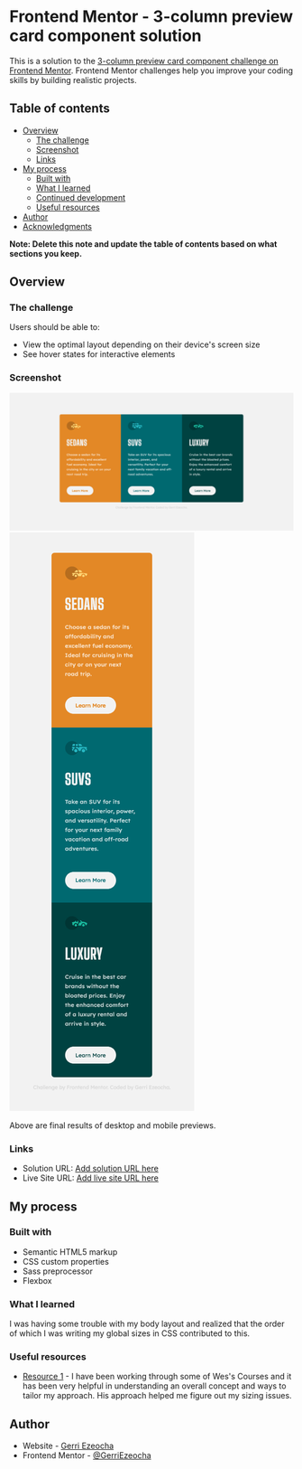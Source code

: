 # Frontend Mentor - 3-column preview card component solution

This is a solution to the [3-column preview card component challenge on Frontend Mentor](https://www.frontendmentor.io/challenges/3column-preview-card-component-pH92eAR2-). Frontend Mentor challenges help you improve your coding skills by building realistic projects. 

## Table of contents

- [Overview](#overview)
  - [The challenge](#the-challenge)
  - [Screenshot](#screenshot)
  - [Links](#links)
- [My process](#my-process)
  - [Built with](#built-with)
  - [What I learned](#what-i-learned)
  - [Continued development](#continued-development)
  - [Useful resources](#useful-resources)
- [Author](#author)
- [Acknowledgments](#acknowledgments)

**Note: Delete this note and update the table of contents based on what sections you keep.**

## Overview

### The challenge

Users should be able to:

- View the optimal layout depending on their device's screen size
- See hover states for interactive elements

### Screenshot

![](./images/desktop3Column.png)
![](./images/mobile3Column.png)

Above are final results of desktop and mobile previews.


### Links

- Solution URL: [Add solution URL here](https://your-solution-url.com)
- Live Site URL: [Add live site URL here](https://your-live-site-url.com)

## My process

### Built with

- Semantic HTML5 markup
- CSS custom properties
- Sass preprocessor
- Flexbox


### What I learned
I was having some trouble with my body layout and realized that
the order of which I was writing my global sizes in CSS contributed to this.

### Useful resources

- [Resource 1](https://www.wesbos.com) - I have been working through some of Wes's Courses and it has been very helpful in understanding an overall concept and ways to tailor my approach. His approach helped me figure out my sizing issues.


## Author

- Website - [Gerri Ezeocha](gerriezeocha.netlify.app)
- Frontend Mentor - [@GerriEzeocha](https://www.frontendmentor.io/profile/yourusername)


